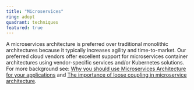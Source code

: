 ```yaml
---
title: "Microservices"
ring: adopt
quadrant: techniques
featured: true
---
```


A microservices architecture is preferred over traditional monolithic architectures because it
typically increases agility and time-to-market. Our preferred cloud vendors offer excellent support
for microservices container architectures using vendor-specific services and/or Kubernetes
solutions. For more background
see: [Why you should use Microservices Architecture for your applications](https://info.nl/en/conversation/lessons-learned-why-you-should-use-microservices-architecture-for-your-applications/)
and [The importance of loose coupling in microservice architecture](https://info.nl/en/conversation/the-importance-of-loose-coupling-in-microservice-architecture/).
